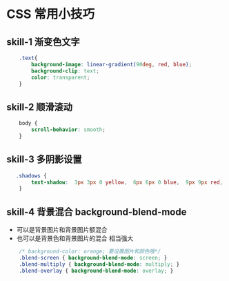 # CSS 常用小技巧 

## skill-1 渐变色文字
```css
    .text{
        background-image: linear-gradient(90deg, red, blue);
        background-clip: text;
        color: transparent;
    }
```

## skill-2 顺滑滚动
```css
    body {
        scroll-behavior: smooth;
    }
```

## skill-3 多阴影设置
```css
   .shadows {
        text-shadow:  3px 3px 0 yellow,  6px 6px 0 blue,  9px 9px red, 12px 12px black;
    }
```

## skill-4 背景混合 background-blend-mode
* 可以是背景图片和背景图片额混合
* 也可以是背景色和背景图片的混合 相当强大
```css
    /* background-color: orange; 要设置图片和颜色哦*/
    .blend-screen { background-blend-mode: screen; }
    .blend-multiply { background-blend-mode: multiply; }
    .blend-overlay { background-blend-mode: overlay; }
```